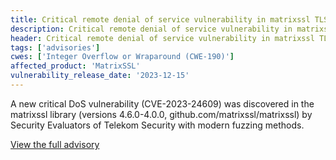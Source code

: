```yaml
---
title: Critical remote denial of service vulnerability in matrixssl TLSv1.3 server pre-shared-key parsing
description: Critical remote denial of service vulnerability in matrixssl TLSv1.3 server pre-shared-key parsing
header: Critical remote denial of service vulnerability in matrixssl TLSv1.3 server pre-shared-key parsing
tags: ['advisories']
cwes: ['Integer Overflow or Wraparound (CWE-190)']
affected_product: 'MatrixSSL'
vulnerability_release_date: '2023-12-15'
---
```

A new critical DoS vulnerability (CVE-2023-24609) was discovered in the matrixssl library (versions 4.6.0-4.0.0, github.com/matrixssl/matrixssl) by Security Evaluators of Telekom Security with modern fuzzing methods.

[View the full advisory](/assets/advisories/dl-231215-cve-2023-24609-data.pdf)